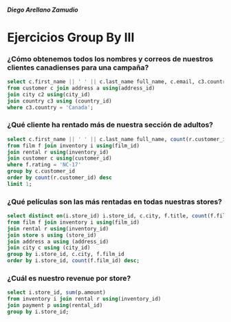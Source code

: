 ##### Diego Arellano Zamudio
# Ejercicios Group By III

### ¿Cómo obtenemos todos los nombres y correos de nuestros clientes canadienses para una campaña?

```sql
select c.first_name || ' ' || c.last_name full_name, c.email, c3.country 
from customer c join address a using(address_id)
join city c2 using(city_id)
join country c3 using (country_id)
where c3.country = 'Canada';
```
### ¿Qué cliente ha rentado más de nuestra sección de adultos?

```sql
select c.first_name || ' ' || c.last_name full_name, count(r.customer_id)
from film f join inventory i using(film_id) 
join rental r using(inventory_id)
join customer c using(customer_id)
where f.rating = 'NC-17'
group by c.customer_id 
order by count(r.customer_id) desc
limit 1;
```

### ¿Qué películas son las más rentadas en todas nuestras stores?

```sql
select distinct on(i.store_id) i.store_id, c.city, f.title, count(f.film_id)
from film f join inventory i using(film_id)
join rental r using(inventory_id)
join store s using (store_id)
join address a using (address_id)
join city c using (city_id)
group by i.store_id, c.city, f.film_id 
order by i.store_id, count(f.film_id) desc;
```

### ¿Cuál es nuestro revenue por store?

```sql
select i.store_id, sum(p.amount)
from inventory i join rental r using(inventory_id)
join payment p using(rental_id)
group by i.store_id;
```
